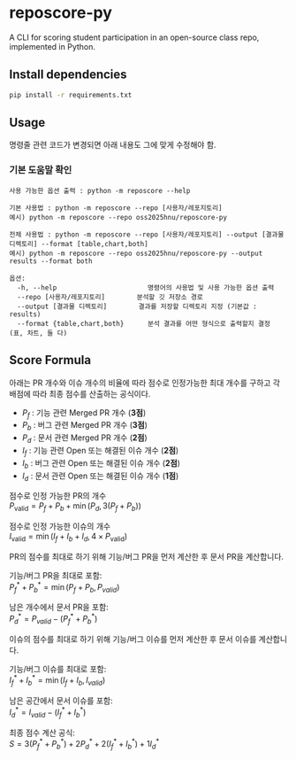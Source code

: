 # reposcore-py
A CLI for scoring student participation in an open-source class repo, implemented in Python.

## Install dependencies

```bash
pip install -r requirements.txt
```

## Usage
명령줄 관련 코드가 변경되면 아래 내용도 그에 맞게 수정해야 함.
### 기본 도움말 확인
```
사용 가능한 옵션 출력 : python -m reposcore --help
```
```
기본 사용법 : python -m reposcore --repo [사용자/레포지토리]
예시) python -m reposcore --repo oss2025hnu/reposcore-py
```
```
전체 사용법 : python -m reposcore --repo [사용자/레포지토리] --output [결과물 디렉토리] --format [table,chart,both]
예시) python -m reposcore --repo oss2025hnu/reposcore-py --output results --format both
```
```
옵션:
  -h, --help                       명령어의 사용법 및 사용 가능한 옵션 출력
  --repo [사용자/레포지토리]        분석할 깃 저장소 경로
  --output [결과물 디렉토리]        결과를 저장할 디렉토리 지정 (기본값 : results)
  --format {table,chart,both}      분석 결과를 어떤 형식으로 출력할지 결정 (표, 차트, 둘 다)
```

## Score Formula
아래는 PR 개수와 이슈 개수의 비율에 따라 점수로 인정가능한 최대 개수를 구하고 각 배점에 따라 최종 점수를 산출하는 공식이다.

- $P_f$ : 기능 관련 Merged PR 개수 (**3점**)  
- $P_b$ : 버그 관련 Merged PR 개수 (**3점**)  
- $P_d$ : 문서 관련 Merged PR 개수 (**2점**) 
- $I_f$ : 기능 관련 Open 또는 해결된 이슈 개수 (**2점**)  
- $I_b$ : 버그 관련 Open 또는 해결된 이슈 개수 (**2점**)  
- $I_d$ : 문서 관련 Open 또는 해결된 이슈 개수 (**1점**)

점수로 인정 가능한 PR의 개수\
$P_{\text{valid}} = P_f + P_b + \min(P_d, 3(P_f + P_b))$

점수로 인정 가능한 이슈의 개수\
$I_{\text{valid}} = \min(I_f + I_b + I_d, 4 \times P_{\text{valid}})$

PR의 점수를 최대로 하기 위해 기능/버그 PR을 먼저 계산한 후 문서 PR을 계산합니다.

기능/버그 PR을 최대로 포함:\
$P_f^* + P_b^* = \min(P_f + P_b, P_{valid})$

남은 개수에서 문서 PR을 포함:\
$P_d^* = P_{valid} - (P_f^* + P_b^*)$

이슈의 점수를 최대로 하기 위해 기능/버그 이슈를 먼저 계산한 후 문서 이슈를 계산합니다.

기능/버그 이슈를 최대로 포함:\
$I_f^* + I_b^* = \min(I_f + I_b, I_{valid})$

남은 공간에서 문서 이슈를 포함:\
$I_d^* = I_{valid} - (I_f^* + I_b^*)$

최종 점수 계산 공식:\
$`S = 3(P_f^* + P_b^*) + 2P_d^* + 2(I_f^* + I_b^*) + 1I_d^*`$